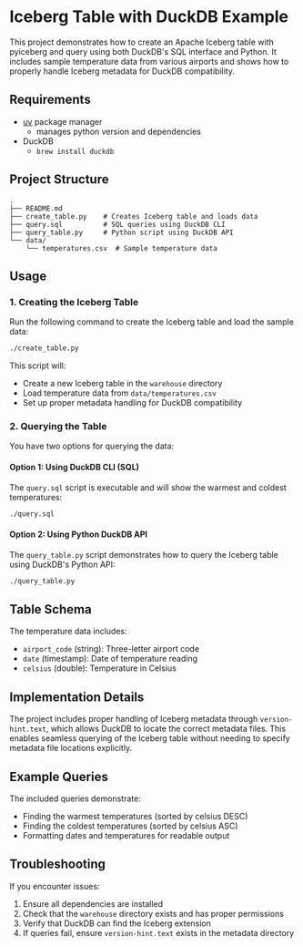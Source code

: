 # Iceberg Table with DuckDB Example

This project demonstrates how to create an Apache Iceberg table with pyiceberg and query using both DuckDB's SQL interface and Python. It includes sample temperature data from various airports and shows how to properly handle Iceberg metadata for DuckDB compatibility.

## Requirements

- [uv](https://github.com/astral-sh/uv) package manager
    - manages python version and dependencies
- DuckDB 
    - `brew install duckdb`

## Project Structure

```
.
├── README.md
├── create_table.py    # Creates Iceberg table and loads data
├── query.sql          # SQL queries using DuckDB CLI
├── query_table.py     # Python script using DuckDB API
└── data/
    └── temperatures.csv  # Sample temperature data
```

## Usage

### 1. Creating the Iceberg Table

Run the following command to create the Iceberg table and load the sample data:

```bash
./create_table.py
```

This script will:
- Create a new Iceberg table in the `warehouse` directory
- Load temperature data from `data/temperatures.csv`
- Set up proper metadata handling for DuckDB compatibility

### 2. Querying the Table

You have two options for querying the data:

#### Option 1: Using DuckDB CLI (SQL)

The `query.sql` script is executable and will show the warmest and coldest temperatures:

```bash
./query.sql
```

#### Option 2: Using Python DuckDB API

The `query_table.py` script demonstrates how to query the Iceberg table using DuckDB's Python API:

```bash
./query_table.py
```

## Table Schema

The temperature data includes:
- `airport_code` (string): Three-letter airport code
- `date` (timestamp): Date of temperature reading
- `celsius` (double): Temperature in Celsius

## Implementation Details

The project includes proper handling of Iceberg metadata through `version-hint.text`, which allows DuckDB to locate the correct metadata files. This enables seamless querying of the Iceberg table without needing to specify metadata file locations explicitly.

## Example Queries

The included queries demonstrate:
- Finding the warmest temperatures (sorted by celsius DESC)
- Finding the coldest temperatures (sorted by celsius ASC)
- Formatting dates and temperatures for readable output

## Troubleshooting

If you encounter issues:
1. Ensure all dependencies are installed
2. Check that the `warehouse` directory exists and has proper permissions
3. Verify that DuckDB can find the Iceberg extension
4. If queries fail, ensure `version-hint.text` exists in the metadata directory
